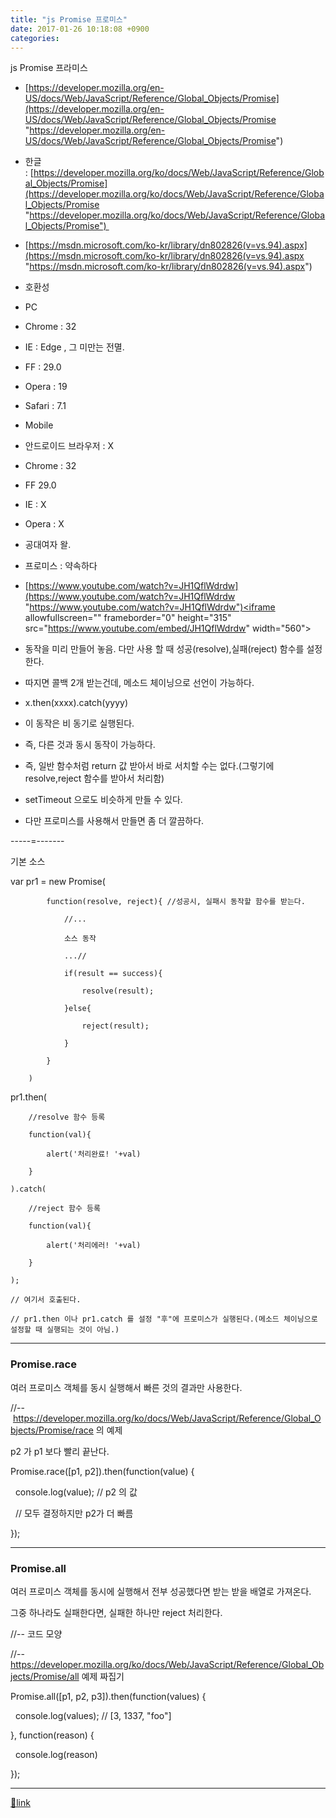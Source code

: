 ```yaml
---
title: "js Promise 프로미스"
date: 2017-01-26 10:18:08 +0900
categories: 
---
```

  

js Promise 프라미스  


- [https://developer.mozilla.org/en-US/docs/Web/JavaScript/Reference/Global_Objects/Promise](https://developer.mozilla.org/en-US/docs/Web/JavaScript/Reference/Global_Objects/Promise "https://developer.mozilla.org/en-US/docs/Web/JavaScript/Reference/Global_Objects/Promise")
- 한글 : [https://developer.mozilla.org/ko/docs/Web/JavaScript/Reference/Global_Objects/Promise](https://developer.mozilla.org/ko/docs/Web/JavaScript/Reference/Global_Objects/Promise "https://developer.mozilla.org/ko/docs/Web/JavaScript/Reference/Global_Objects/Promise") 

- [https://msdn.microsoft.com/ko-kr/library/dn802826(v=vs.94).aspx](https://msdn.microsoft.com/ko-kr/library/dn802826(v=vs.94).aspx "https://msdn.microsoft.com/ko-kr/library/dn802826(v=vs.94).aspx")
- 호환성
- PC
- Chrome : 32
- IE : Edge , 그 미만는 전멸.
- FF : 29.0
- Opera : 19
- Safari : 7.1

- Mobile
- 안드로이드 브라우저 : X
- Chrome : 32
- FF 29.0
- IE : X
- Opera : X


- 공대여자 왈.
- 프로미스 : 약속하다
- [https://www.youtube.com/watch?v=JH1QflWdrdw](https://www.youtube.com/watch?v=JH1QflWdrdw "https://www.youtube.com/watch?v=JH1QflWdrdw")<iframe allowfullscreen="" frameborder="0" height="315" src="https://www.youtube.com/embed/JH1QflWdrdw" width="560"></iframe>

- 동작을 미리 만들어 놓음. 다만 사용 할 때 성공(resolve),실패(reject) 함수를 설정한다.
- 따지면 콜백 2개 받는건데, 메소드 체이닝으로 선언이 가능하다.
- x.then(xxxx).catch(yyyy)


- 이 동작은 비 동기로 실행된다.
- 즉, 다른 것과 동시 동작이 가능하다.
- 즉, 일반 함수처럼 return 값 받아서 바로 서치할 수는 없다.(그렇기에 resolve,reject 함수를 받아서 처리함)

- setTimeout 으로도 비슷하게 만들 수 있다.
- 다만 프로미스를 사용해서 만들면 좀 더 깔끔하다.



-----=-------



기본 소스

var pr1 = new Promise(

			function(resolve, reject){ //성공시, 실패시 동작할 함수를 받는다.

				//...

				소스 동작

				...//

				if(result == success){

					resolve(result);

				}else{

					reject(result);

				}

			}

		)

  


pr1.then(

		//resolve 함수 등록

		function(val){ 

			alert('처리완료! '+val)

		}

	).catch(

		//reject 함수 등록

		function(val){ 

			alert('처리에러! '+val)

		}

	);

	// 여기서 호출된다.

	// pr1.then 이나 pr1.catch 를 설정 "후"에 프로미스가 실행된다.(메소드 체이닝으로 설정할 때 실행되는 것이 아님.)



  
- - - - - -

  
### Promise.race



여러 프로미스 객체를 동시 실행해서 빠른 것의 결과만 사용한다.

  


//-- https://developer.mozilla.org/ko/docs/Web/JavaScript/Reference/Global_Objects/Promise/race 의 예제

  


p2 가 p1 보다 빨리 끝난다.

  


Promise.race([p1, p2]).then(function(value) {

  console.log(value); // p2 의 값

  // 모두 결정하지만 p2가 더 빠름

});



  
- - - - - -

### Promise.all



여러 프로미스 객체를 동시에 실행해서 전부 성공했다면 받는 받을 배열로 가져온다.

그중 하나라도 실패한다면, 실패한 하나만 reject 처리한다.



  


//-- 코드 모양

//-- https://developer.mozilla.org/ko/docs/Web/JavaScript/Reference/Global_Objects/Promise/all 예제 짜집기

  


Promise.all([p1, p2, p3]).then(function(values) { 

  console.log(values); // [3, 1337, "foo"] 

}, function(reason) {

  console.log(reason)

});



  


  ***
[🔗link](http://www.mins01.com/mh/tech/read/1054)